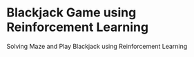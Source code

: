 # Blackjack Game using Reinforcement Learning

Solving Maze and Play Blackjack using Reinforcement Learning
